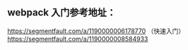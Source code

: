 
webpack 入门参考地址：
---------------
https://segmentfault.com/a/1190000006178770 （快速入门）  
https://segmentfault.com/a/1190000008584933  
  







